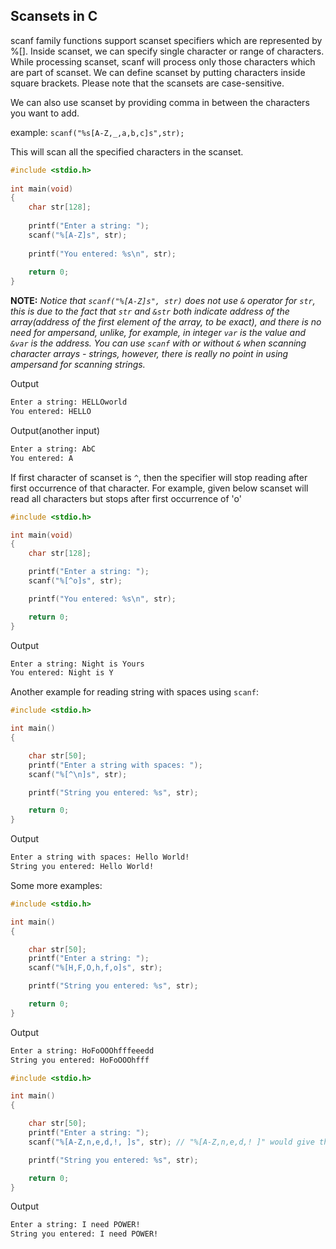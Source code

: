 ## Scansets in C

scanf family functions support scanset specifiers which are represented by %[]. Inside scanset, we can specify single character or range of characters. While processing scanset, scanf will process only those characters which are part of scanset. We can define scanset by putting characters inside square brackets. Please note that the scansets are case-sensitive.

We can also use scanset by providing comma in between the characters you want to add.

example: `scanf("%s[A-Z,_,a,b,c]s",str);`

This will scan all the specified characters in the scanset.

```c
#include <stdio.h>
 
int main(void)
{
    char str[128];
 
    printf("Enter a string: ");
    scanf("%[A-Z]s", str);
 
    printf("You entered: %s\n", str);
 
    return 0;
}
```

**NOTE:** *Notice that `scanf("%[A-Z]s", str)` does not use `&` operator for `str`, this is due to the fact that `str` and `&str` both indicate address of the array(address of the first element of the array, to be exact), and there is no need for ampersand, unlike, for example, in integer `var` is the value and `&var` is the address. You can use `scanf` with or without `&` when scanning character arrays - strings, however, there is really no point in using ampersand for scanning strings.* 

Output
```bash
Enter a string: HELLOworld
You entered: HELLO
```

Output(another input)
```bash
Enter a string: AbC
You entered: A
```

If first character of scanset is `^`, then the specifier will stop reading after first occurrence of that character. For example, given below scanset will read all characters but stops after first occurrence of 'o'

```c
#include <stdio.h>

int main(void)
{
    char str[128];

    printf("Enter a string: ");
    scanf("%[^o]s", str);

    printf("You entered: %s\n", str);

    return 0;
}
```

Output
```bash
Enter a string: Night is Yours
You entered: Night is Y
```

Another example for reading string with spaces using `scanf`:
```c
#include <stdio.h>

int main()
{

    char str[50];
    printf("Enter a string with spaces: ");
    scanf("%[^\n]s", str);

    printf("String you entered: %s", str);

    return 0;
}
```

Output
```bash
Enter a string with spaces: Hello World!
String you entered: Hello World!
```

Some more examples:

```c
#include <stdio.h>

int main()
{

    char str[50];
    printf("Enter a string: ");
    scanf("%[H,F,O,h,f,o]s", str);

    printf("String you entered: %s", str);

    return 0;
}
```

Output
```bash
Enter a string: HoFoOOOhfffeeedd
String you entered: HoFoOOOhfff
```

```c
#include <stdio.h>

int main()
{

    char str[50];
    printf("Enter a string: ");
    scanf("%[A-Z,n,e,d,!, ]s", str); // "%[A-Z,n,e,d,! ]" would give the same result

    printf("String you entered: %s", str);

    return 0;
}
```

Output
```bash
Enter a string: I need POWER!
String you entered: I need POWER!
```